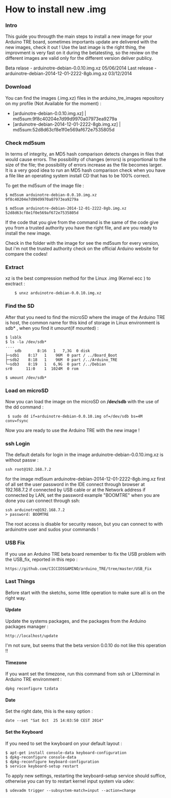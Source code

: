 How to install new .img
=======================

### Intro 
This guide you througth the main steps to install a new image for your Arduino TRE board, 
sometimes importants update are delivered with the new images, check it out ! 
Use the last image is the right thing, the improvment is very fast on it during the betatesting, so the review 
on the different images are valid only for the different version deliver publicy. 

Beta relase  - arduinotre-debian-0.0.10.img.xz 05/06/2014
Last release - arduinotre-debian-2014-12-01-2222-8gb.img.xz  03/12/2014 

### Download 
You can find the images (.img.xz) files in the arduino_tre_images repository on my profile (Not Available for the moment) :

+ [arduinotre-debian-0.0.10.img.xz]  |  md5sum:9f8c40204e7d99d9970a07973ea9279a
+ [arduinotre-debian-2014-12-01-2222-8gb.img.xz]  |  md5sum:52d8d63cf8e1f0e569af672e7535805d

### Check md5sum 
In terms of integrity, an MD5 hash comparison detects changes in files that would cause errors. The possibility of changes (errors) is proportional to the size of the file; the possibility of errors increase as the file becomes larger. It is a very good idea to run an MD5 hash comparison check when you have a file like an operating system install CD that has to be 100% correct. 

To get the md5sum of the image file : 

	$ md5sum arduinotre-debian-0.0.10.img.xz 
	9f8c40204e7d99d9970a07973ea9279a
	
	$ md5sum arduinotre-debian-2014-12-01-2222-8gb.img.xz
	52d8d63cf8e1f0e569af672e7535805d
	
If the code that you give from the command is the same of the code give you from a trusted authority you have 
the right file, and are you ready to install the new image. 

Check in the folder with the image for see the md5sum for every version, but i'm not the trusted authority 
check on the official Arduino website for compare the codes! 


### Extract 
xz is the best compression method for the Linux .img (Kernel ecc ) to exctract : 

    	$ unxz arduinotre-debian-0.0.10.img.xz 

### Find the SD
After that you need to find the microSD where the image of the Arduino TRE is host, the common name for this kind of storage in Linux environment is sdb* , when you find it umount(if mounted) : 

  	$ lsblk 
  	$ ls -la /dev/sdb* 
  	....
  		sdb       8:16   1   7,3G  0 disk 
  	├─sdb1    8:17   1    96M  0 part / ../Board_Boot
  	├─sdb2    8:18   1    96M  0 part /../Arduino_TRE
  	└─sdb3    8:19   1   6,9G  0 part /../Debian
  	sr0      11:0    1  1024M  0 rom  
	
	$ umount /dev/sdb*  
	  
### Load on microSD
Now you can load the image on the microSD on  **/dev/sdb**  with the use of the dd command : 

	 $ sudo dd if=arduinotre-debian-0.0.10.img of=/dev/sdb bs=4M conv=fsync

Now you are ready to use the Arduino TRE with the new image ! 

### ssh Login 
The default details for login in the image arduinotre-debian-0.0.10.img.xz is without passw : 

	ssh root@192.168.7.2 
	
for the image md5sum arduinotre-debian-2014-12-01-2222-8gb.img.xz first of all set the user password 
in the IDE connect through browser at 192.168.7.2 if connected by USB cable or at the Network address 
if connected by LAN, set the password example "BOOMTRE" when you are done you can connect through ssh:

	ssh arduinotre@192.168.7.2 
	> password: BOOMTRE 
	
The root access is disable for security reason, but you can connect to with arduinotre user and sudos
your commands ! 

### USB Fix 
If you use an Arduino TRE beta board remember to fix the USB problem with the USB_fix, reported in this repo : 

	https://github.com/CICCIOSGAMINO/arduino_TRE/tree/master/USB_Fix
	
	
### Last Things 
Before start with the sketchs, some little operation to make sure all is on the right way. 

#### Update 
Update the systems packages, and the packages from the Arduino packages manager  : 

	http://localhost/update 
	
I'm not sure, but seems that the beta version 0.0.10 do not like this operation !! 

#### Timezone 
If you want set the timezone, run this command from ssh or LXterminal in Arduino TRE environment : 

	dpkg reconfigure tzdata
	
#### Date 
Set the right date, this is the easy option : 

	date --set "Sat Oct  25 14:03:50 CEST 2014"
	
#### Set the Keyboard 
If you need to set the kwyboard on your default layout : 

	$ apt-get install console-data keyboard-configuration
	$ dpkg-reconfigure console-data
	$ dpkg-reconfigure keyboard-configuration
	$ service keyboard-setup restart
	
To apply new settings, restarting the keyboard-setup service should suffice, otherwise you can try to restart kernel input system via udev:

	$ udevadm trigger --subsystem-match=input --action=change

